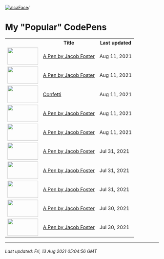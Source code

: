 [![alcaFace](https://camo.githubusercontent.com/2ee094c4af74cb0ec2e19388fccfb809837623e3/68747470733a2f2f7374617469632d63646e2e6a74766e772e6e65742f656d6f7469636f6e732f76312f3332383632362f312e30)](https://twitch.tv/Alca)/

# My "Popular" CodePens

<table>
	<tr>
		<th></th>
		<th>Title</th>
		<th>Last updated</th>
	</tr>
	<tr>
		<td><a href="https://codepen.io/Alca/pen/LYyqNmN" rel="nofollow"><img src="https://codepen.io/alca/pen/LYyqNmN/image/default.png" width="100" height="56.25"></a></td>
		<td><a href="https://codepen.io/Alca/pen/LYyqNmN" rel="nofollow">A Pen by Jacob Foster</a></td>
		<td>Aug 11, 2021</td>
	</tr>
	<tr>
		<td><a href="https://codepen.io/Alca/pen/gOWqPGb" rel="nofollow"><img src="https://codepen.io/alca/pen/gOWqPGb/image/default.png" width="100" height="56.25"></a></td>
		<td><a href="https://codepen.io/Alca/pen/gOWqPGb" rel="nofollow">A Pen by Jacob Foster</a></td>
		<td>Aug 11, 2021</td>
	</tr>
	<tr>
		<td><a href="https://codepen.io/Alca/pen/NWjoGJP" rel="nofollow"><img src="https://codepen.io/alca/pen/NWjoGJP/image/default.png" width="100" height="56.25"></a></td>
		<td><a href="https://codepen.io/Alca/pen/NWjoGJP" rel="nofollow">Confetti</a></td>
		<td>Aug 11, 2021</td>
	</tr>
	<tr>
		<td><a href="https://codepen.io/Alca/pen/PomVPKx" rel="nofollow"><img src="https://codepen.io/alca/pen/PomVPKx/image/default.png" width="100" height="56.25"></a></td>
		<td><a href="https://codepen.io/Alca/pen/PomVPKx" rel="nofollow">A Pen by Jacob Foster</a></td>
		<td>Aug 11, 2021</td>
	</tr>
	<tr>
		<td><a href="https://codepen.io/Alca/pen/PomVPWy" rel="nofollow"><img src="https://codepen.io/alca/pen/PomVPWy/image/default.png" width="100" height="56.25"></a></td>
		<td><a href="https://codepen.io/Alca/pen/PomVPWy" rel="nofollow">A Pen by Jacob Foster</a></td>
		<td>Aug 11, 2021</td>
	</tr>
	<tr>
		<td><a href="https://codepen.io/Alca/pen/JjNvmqQ" rel="nofollow"><img src="https://codepen.io/alca/pen/JjNvmqQ/image/default.png" width="100" height="56.25"></a></td>
		<td><a href="https://codepen.io/Alca/pen/JjNvmqQ" rel="nofollow">A Pen by Jacob Foster</a></td>
		<td>Jul 31, 2021</td>
	</tr>
	<tr>
		<td><a href="https://codepen.io/Alca/pen/xxdjyNN" rel="nofollow"><img src="https://codepen.io/alca/pen/xxdjyNN/image/default.png" width="100" height="56.25"></a></td>
		<td><a href="https://codepen.io/Alca/pen/xxdjyNN" rel="nofollow">A Pen by Jacob Foster</a></td>
		<td>Jul 31, 2021</td>
	</tr>
	<tr>
		<td><a href="https://codepen.io/Alca/pen/bGWMvEa" rel="nofollow"><img src="https://codepen.io/alca/pen/bGWMvEa/image/default.png" width="100" height="56.25"></a></td>
		<td><a href="https://codepen.io/Alca/pen/bGWMvEa" rel="nofollow">A Pen by Jacob Foster</a></td>
		<td>Jul 31, 2021</td>
	</tr>
	<tr>
		<td><a href="https://codepen.io/Alca/pen/qBmYxYw" rel="nofollow"><img src="https://codepen.io/alca/pen/qBmYxYw/image/default.png" width="100" height="56.25"></a></td>
		<td><a href="https://codepen.io/Alca/pen/qBmYxYw" rel="nofollow">A Pen by Jacob Foster</a></td>
		<td>Jul 30, 2021</td>
	</tr>
	<tr>
		<td><a href="https://codepen.io/Alca/pen/zYwjpJd" rel="nofollow"><img src="https://codepen.io/alca/pen/zYwjpJd/image/default.png" width="100" height="56.25"></a></td>
		<td><a href="https://codepen.io/Alca/pen/zYwjpJd" rel="nofollow">A Pen by Jacob Foster</a></td>
		<td>Jul 30, 2021</td>
	</tr>
</table>

---

###### Last updated: Fri, 13 Aug 2021 05:04:56 GMT